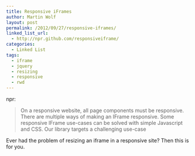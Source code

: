 ```yaml
---
title: Responsive iFrames
author: Martin Wolf
layout: post
permalink: /2012/09/27/responsive-iframes/
linked_list_url:
  - http://npr.github.com/responsiveiframe/
categories:
  - Linked List
tags:
  - iframe
  - jquery
  - resizing
  - responsive
  - rwd
---
```

<p class="linked-list-quote-author">
  npr:
</p>

> On a responsive website, all page components must be responsive. There are multiple ways of making an IFrame responsive. Some responsive IFrame use-cases can be solved with simple Javascript and CSS. Our library targets a challenging use-case

Ever had the problem of resizing an iframe in a responsive site? Then this is for you.